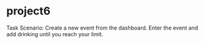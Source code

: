 # project6

Task Scenario:
Create a new event from the dashboard. Enter the event and add drinking until you reach your limit.